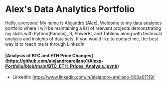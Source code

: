# Alex's Data Analytics Portfolio 

Hello, everyone! My name is Alejandro (Alex). Welcome to my data analytics portfolio where I will be maintaining a list of relevent projects demonstrating my skills with Python(Pandas), R, PowerBI, and Tableau along with technical analysis and insights of data sets. If you would like to contact me, the best way is to reach me is through LinkedIn

#### [Analysis of BTC and ETH Price Changes] (https://github.com/alejandroarellano1/Alexs-Portfolio/blob/main/BTC_ETH_Prices_Analysis.ipynb)

- LinkedIn: https://www.linkedin.com/in/alejandro-arellano-500a07119/

